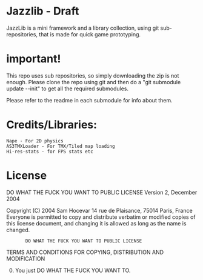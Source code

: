 # Jazzlib - Draft

JazzLib is a mini framework and a library collection, using git sub-repositories, that is made for quick game prototyping.

# important!
This repo uses sub repositories, so simply downloading the zip is not enough.
Please clone the repo using git and then do a "git submodule update --init" to get all the required submodules.

Please refer to the readme in each submodule for info about them.

# Credits/Libraries:
	Nape - For 2D physics
	AS3TMXLoader - For TMX/Tiled map loading
	Hi-res-stats - for FPS stats etc

# License
DO WHAT THE FUCK YOU WANT TO PUBLIC LICENSE
                   Version 2, December 2004
 
Copyright (C) 2004 Sam Hocevar
 14 rue de Plaisance, 75014 Paris, France
Everyone is permitted to copy and distribute verbatim or modified
copies of this license document, and changing it is allowed as long
as the name is changed.
 
           DO WHAT THE FUCK YOU WANT TO PUBLIC LICENSE
  TERMS AND CONDITIONS FOR COPYING, DISTRIBUTION AND MODIFICATION
 
 0. You just DO WHAT THE FUCK YOU WANT TO.
